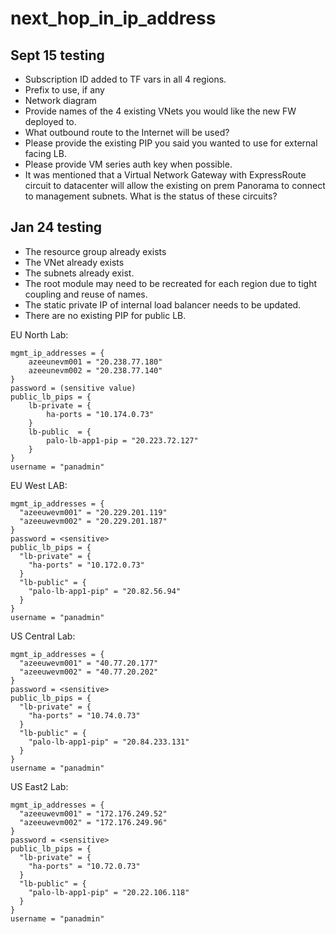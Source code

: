 # next_hop_in_ip_address

## Sept 15 testing

- Subscription ID added to TF vars in all 4 regions.
- Prefix to use, if any
- Network diagram
- Provide names of the 4 existing VNets you would like the new FW deployed to.
- What outbound route to the Internet will be used?
- Please provide the existing PIP you said you wanted to use for external facing LB.
- Please provide VM series auth key when possible.
- It was mentioned that a Virtual Network Gateway with ExpressRoute circuit to datacenter will
  allow the existing on prem Panorama to connect to management subnets. What is the status of 
  these circuits? 

## Jan 24 testing

- The resource group already exists
- The VNet already exists
- The subnets already exist. 
- The root module may need to be recreated for each region due to tight coupling and reuse of names.
- The static private IP of internal load balancer needs to be updated. 
- There are no existing PIP for public LB.

EU North Lab:
```
mgmt_ip_addresses = {
    azeeunevm001 = "20.238.77.180"
    azeeunevm002 = "20.238.77.140"
}
password = (sensitive value)
public_lb_pips = {
    lb-private = {
        ha-ports = "10.174.0.73"
    }
    lb-public  = {
        palo-lb-app1-pip = "20.223.72.127"
    }
}
username = "panadmin"
```

EU West LAB:
```
mgmt_ip_addresses = {
  "azeeuwevm001" = "20.229.201.119"
  "azeeuwevm002" = "20.229.201.187"
}
password = <sensitive>
public_lb_pips = {
  "lb-private" = {
    "ha-ports" = "10.172.0.73"
  }
  "lb-public" = {
    "palo-lb-app1-pip" = "20.82.56.94"
  }
}
username = "panadmin"
```

US Central Lab:
```
mgmt_ip_addresses = {
  "azeeuwevm001" = "40.77.20.177"
  "azeeuwevm002" = "40.77.20.202"
}
password = <sensitive>
public_lb_pips = {
  "lb-private" = {
    "ha-ports" = "10.74.0.73"
  }
  "lb-public" = {
    "palo-lb-app1-pip" = "20.84.233.131"
  }
}
username = "panadmin"
```

US East2 Lab:
```
mgmt_ip_addresses = {
  "azeeuwevm001" = "172.176.249.52"
  "azeeuwevm002" = "172.176.249.96"
}
password = <sensitive>
public_lb_pips = {
  "lb-private" = {
    "ha-ports" = "10.72.0.73"
  }
  "lb-public" = {
    "palo-lb-app1-pip" = "20.22.106.118"
  }
}
username = "panadmin"
```
